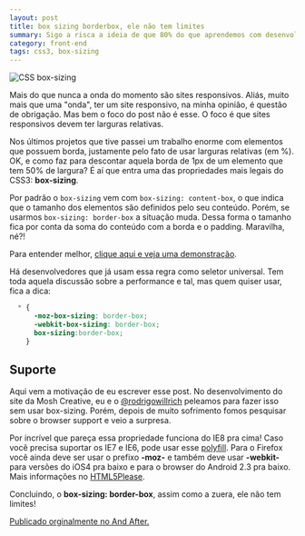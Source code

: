 ```yaml
---
layout: post
title: box sizing borderbox, ele não tem limites
summary: Sigo a risca a ideia de que 80% do que aprendemos com desenvolvimento é na prática. Com box-sizing foi assim. Uma das propriedades mais legais do CSS3 que pode ser usada em todos seus projetos!
category: front-end
tags: css3, box-sizing
---
```


![CSS box-sizing](http://andafter.org/media/images/posts/thumbs/770x300/box-sizing_770x300.jpg "CSS box-sizing")

Mais do que nunca a onda do momento são sites responsivos. Aliás, muito mais que uma "onda", ter um site responsivo, na minha opinião, é questão de obrigação. Mas bem o foco do post não é esse. O foco é que sites responsivos devem ter larguras relativas.

Nos últimos projetos que tive passei um trabalho enorme com elementos que possuem borda, justamente pelo fato de usar larguras relativas (em %). OK, e como faz para descontar aquela borda de 1px de um elemento que tem 50% de largura? É aí que entra uma das propriedades mais legais do CSS3: **box-sizing**.

Por padrão o `box-sizing` vem com `box-sizing: content-box`, o que indica que o tamanho dos elementos são definidos pelo seu conteúdo. Porém, se usarmos `box-sizing: border-box` a situação muda. Dessa forma o tamanho fica por conta da soma do conteúdo com a borda e o padding. Maravilha, né?!

Para entender melhor, [clique aqui e veja uma demonstração](http://codepen.io/lfernahh/full/jFobG).

Há desenvolvedores que já usam essa regra como seletor universal. Tem toda aquela discussão sobre a performance e tal, mas quem quiser usar, fica a dica:


```css
  * {
      -moz-box-sizing: border-box;
      -webkit-box-sizing: border-box;
      box-sizing:border-box;
    }
```

## Suporte

Aqui vem a motivação de eu escrever esse post. No desenvolvimento do site da Mosh Creative, eu e o [@rodrigowillrich](https://twitter.com/rodrigowillrich) peleamos para fazer isso sem usar box-sizing. Porém, depois de muito sofrimento fomos pesquisar sobre o browser support e veio a surpresa.

Por incrível que pareça essa propriedade funciona do IE8 pra cima! Caso você precisa suportar os IE7 e IE6, pode usar esse [polyfill](https://github.com/Schepp/box-sizing-polyfill). Para o Firefox você ainda deve ser usar o prefixo **-moz-** e também deve usar **-webkit-** para versões do iOS4 pra baixo e para o browser do Android 2.3 pra baixo. Mais informações no [HTML5Please](http://html5please.com/).

Concluindo, o **box-sizing: border-box**, assim como a zuera, ele não tem limites!

[Publicado orginalmente no And After.](http://andafter.org/publicacoes/box-sizing-border-box-ele-nao-tem-limites.html)
